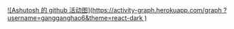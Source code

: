 [![Ashutosh 的 github 活动图](https://activity-graph.herokuapp.com/graph ?username=gangganghao6&theme=react-dark )](https://github.com/ashutosh00710/github-readme-activity-graph)
